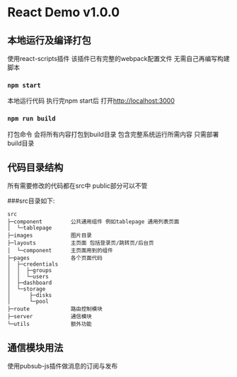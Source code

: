 # React Demo  v1.0.0

## 本地运行及编译打包
使用react-scripts插件 该插件已有完整的webpack配置文件 无需自己再编写构建脚本

### `npm start`
本地运行代码 执行完npm start后 打开[http://localhost:3000](http://localhost:3000)

### `npm run build`
打包命令 会将所有内容打包到build目录 包含完整系统运行所需内容 只需部署build目录


## 代码目录结构
所有需要修改的代码都在src中 public部分可以不管

###src目录如下:
```text
src
├─component         公共通用组件 例如tablepage 通用列表页面
│  └─tablepage
├─images            图片目录
├─layouts           主页面 包括登录页/跳转页/后台页
│  └─component      主页面用到的组件
├─pages             各个页面代码
│  ├─credentials    
│  │  ├─groups
│  │  └─users
│  ├─dashboard
│  └─storage
│      ├─disks
│      └─pool
├─route             路由控制模块
├─server            通信模块
└─utils             额外功能
```


## 通信模块用法
使用pubsub-js插件做消息的订阅与发布
